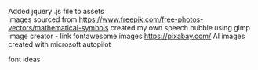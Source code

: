 Added jquery .js file to assets
<br>
images sourced from https://www.freepik.com/free-photos-vectors/mathematical-symbols
created my own speech bubble using gimp image creator - link 
fontawesome images
https://pixabay.com/
AI images created with microsoft autopilot

font ideas 

<style>
@import url('https://fonts.googleapis.com/css2?family=Audiowide&family=Press+Start+2P&display=swap');
</style>